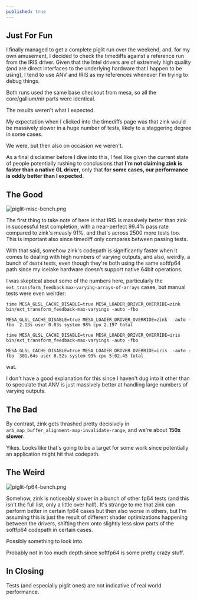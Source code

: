 ```yaml
---
published: true
---
```

## Just For Fun

I finally managed to get a complete piglit run over the weekend, and, for my own amusement, I decided to check the timediffs against a reference run from the IRIS driver. Given that the Intel drivers are of extremely high quality (and are direct interfaces to the underlying hardware that I happen to be using), I tend to use ANV and IRIS as my references whenever I'm trying to debug things.

Both runs used the same base checkout from mesa, so all the core/gallium/nir parts were identical.

The results weren't what I expected.

My expectation when I clicked into the timediffs page was that zink would be massively slower in a huge number of tests, likely to a staggering degree in some cases.

We were, but then also on occasion we weren't.

As a final disclaimer before I dive into this, I feel like given the current state of people potentially rushing to conclusions that **I'm not claiming zink is faster than a native GL driver**, only that **for some cases, our performance is oddly better than I expected**.

## The Good
![piglit-misc-bench.png]({{site.url}}/assets/piglit-misc-bench.png)

The first thing to take note of here is that IRIS is massively better than zink in successful test completion, with a near-perfect 99.4% pass rate compared to zink's measly 91%, and that's across 2500 more tests too. This is important also since timediff only compares between passing tests.

With that said, somehow zink's codepath is significantly faster when it comes to dealing with high numbers of varying outputs, and also, weirdly, a bunch of `dmat4` tests, even though they're both using the same softfp64 path since my icelake hardware doesn't support native 64bit operations.

I was skeptical about some of the numbers here, particularly the `ext_transform_feedback` `max-varying-arrays-of-arrays` cases, but manual tests were even weirder:

```
time MESA_GLSL_CACHE_DISABLE=true MESA_LOADER_DRIVER_OVERRIDE=zink bin/ext_transform_feedback-max-varyings -auto -fbo

MESA_GLSL_CACHE_DISABLE=true MESA_LOADER_DRIVER_OVERRIDE=zink  -auto -fbo  2.13s user 0.03s system 98% cpu 2.197 total
```

```
time MESA_GLSL_CACHE_DISABLE=true MESA_LOADER_DRIVER_OVERRIDE=iris bin/ext_transform_feedback-max-varyings -auto -fbo

MESA_GLSL_CACHE_DISABLE=true MESA_LOADER_DRIVER_OVERRIDE=iris  -auto -fbo  301.64s user 0.52s system 99% cpu 5:02.45 total
```

wat.

I don't have a good explanation for this since I haven't dug into it other than to speculate that ANV is just massively better at handling large numbers of varying outputs.

## The Bad

By contrast, zink gets thrashed pretty decisively in `arb_map_buffer_alignment-map-invalidate-range`, and we're about **150x slower**.

Yikes. Looks like that's going to be a target for some work since potentially an application might hit that codepath.


## The Weird
![piglit-fp64-bench.png]({{site.url}}/assets/piglit-fp64-bench.png)

Somehow, zink is noticeably slower in a bunch of other fp64 tests (and this isn't the full list, only a little over half). It's strange to me that zink can perform better in certain fp64 cases but then also worse in others, but I'm assuming this is just the result of different shader optimizations happening between the drivers, shifting them onto slightly less slow parts of the softfp64 codepath in certain cases.

Possibly something to look into.

Probably not in too much depth since softfp64 is some pretty crazy stuff.

## In Closing
Tests (and especially piglit ones) are not indicative of real world performance.
